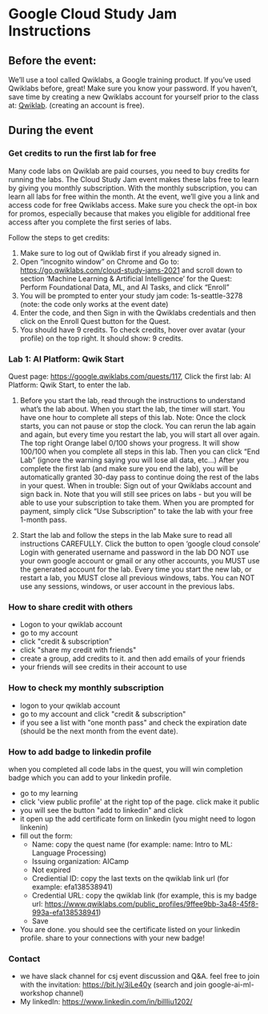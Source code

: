 # Google Cloud Study Jam Instructions

## Before the event:
We’ll use a tool called Qwiklabs, a Google training product. If you’ve used Qwiklabs before, great! Make sure you know your password. If you haven’t, save time by creating a new Qwiklabs account for yourself prior to the class at: [Qwiklab](https://google.qwiklabs.com/users/sign_up). (creating an account is free). 

## During the event
### Get credits to run the first lab for free
Many code labs on Qwiklab are paid courses, you need to buy credits for running the labs. The Cloud Study Jam event makes these labs free to learn by giving you monthly subscription. With the monthly subscription, you can learn all labs for free within the month.
At the event, we’ll give you a link and access code for free Qwiklabs access. Make sure you check the opt-in box for promos, especially because that makes you eligible for additional free access after you complete the first series of labs.

Follow the steps to get credits:
1. Make sure to log out of Qwiklab first if you already signed in.
2. Open “incognito window” on Chrome and Go to: https://go.qwiklabs.com/cloud-study-jams-2021 and scroll down to section ‘Machine Learning & Artificial Intelligence’  for the Quest: Perform Foundational Data, ML, and AI Tasks, and click “Enroll”
3.  You will be prompted to enter your study jam code:
          1s-seattle-3278
          (note: the code only works at the event date)
4. Enter the code, and then Sign in with the Qwiklabs credentials and then click on the Enroll Quest button for the Quest. 
5. You should have 9 credits.  To check credits, hover over avatar (your profile) on the top right. It should show: 9 credits.

### Lab 1: AI Platform: Qwik Start
Quest page: https://google.qwiklabs.com/quests/117, 
Click the first lab:  AI Platform: Qwik Start, to enter the lab.
1. Before you start the lab, read through the instructions to understand what’s the lab about.
When you start the lab, the timer will start. You have one hour to complete all steps of this lab. 
Note: Once the clock starts, you can not pause or stop the clock.
You can rerun the lab again and again, but every time you restart the lab, you will start all over again.
The top right Orange label 0/100 shows your progress. It will show 100/100 when you complete all steps in this lab. Then you can click “End Lab” (ignore the warning saying you will lose all data, etc...)
After you complete the first lab (and make sure you end the lab), you will be automatically granted 30-day pass to continue doing the rest of the labs in your quest.
When in trouble: Sign out of your Qwiklabs account and sign back in. Note that you will still see prices on labs - but you will be able to use your subscription to take them. When you are prompted for payment, simply click “Use Subscription” to take the lab with your free 1-month pass.

 
2. Start the lab and follow the steps in the lab
Make sure to read all instructions CAREFULLY.
Click the button to open ‘google cloud console’
Login with generated username and password in the lab
DO NOT use your own google account or gmail or any other accounts, you MUST use the generated account for the lab.
Every time you start the new lab, or restart a lab, you MUST close all previous windows, tabs. You can NOT use any sessions, windows, or user account in the previous labs.


### How to share credit with others
* Logon to your qwiklab account 
* go to my account
* click "credit & subscription"
* click "share my credit with friends"
* create a group, add credits to it. and then add emails of your friends
* your friends will see credits in their account to use

### How to check my monthly subscription
* logon to your qwiklab account
* go to my account and click "credit & subscription"
* if you see a list with "one month pass" and check the expiration date (should be the next month from the event date). 

### How to add badge to linkedin profile
when you completed all code labs in the quest, you will win completion badge which you can add to your linkedin profile.
* go to my learning
* click 'view public profile' at the right top of the page. click make it public
* you will see the button "add to linkedin" and click 
* it open up the add certificate form on linkedin (you might need to logon linkenin)
* fill out the form:
  - Name: copy the quest name (for example: name:  Intro to ML: Language Processing)
  - Issuing organization: AICamp
  - Not expired
  - Crediential ID: copy the last texts on the qwiklab link url (for example: efa138538941)
  - Credential URL: copy the qwiklab link  (for example, this is my badge url: https://www.qwiklabs.com/public_profiles/9ffee9bb-3a48-45f8-993a-efa138538941) 
  - Save
* You are done. you should see the certificate listed on your linkedin profile. share to your connections with your new badge!

### Contact
* we have slack channel for csj event discussion and Q&A. feel free to join with the invitation: https://bit.ly/3iLe40y  (search and join google-ai-ml-workshop channel)
* My linkedIn: https://www.linkedin.com/in/billliu1202/


